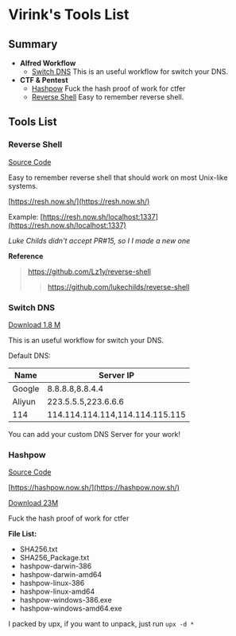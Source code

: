 # Virink's Tools List

## Summary

- **Alfred Workflow**
  - [Switch DNS](#switch-dns) This is an useful workflow for switch your DNS.
- **CTF & Pentest**
  - [Hashpow](#hashpow) Fuck the hash proof of work for ctfer
  - [Reverse Shell](#reverse-shell) Easy to remember reverse shell.

## Tools List

### Reverse Shell

[Source Code](https://github.com/virink/reverse-shell)

Easy to remember reverse shell that should work on most Unix-like systems.

[https://resh.now.sh/](https://resh.now.sh/)

Example: [https://resh.now.sh/localhost:1337](https://resh.now.sh/localhost:1337)

*Luke Childs didn't accept PR#15, so I I made a new one*

**Reference**
> https://github.com/Lz1y/reverse-shell
> > https://github.com/lukechilds/reverse-shell

### Switch DNS

[Download 1.8 M](http://virzz-img.dongzt.cn/tools/alfredworkflow/SwitchDNS.alfredworkflow)

This is an useful workflow for switch your DNS.

Default DNS:

| Name   | Server IP                       |
| ------ | ------------------------------- |
| Google | 8.8.8.8,8.8.4.4                 |
| Aliyun | 223.5.5.5,223.6.6.6             |
| 114    | 114.114.114.114,114.114.115.115 |


You can add your custom DNS Server for your work!

### Hashpow

[Source Code](https://github.com/virink/hashpow)

[https://hashpow.now.sh/](https://hashpow.now.sh/)

[Download 23M](http://virzz-img.dongzt.cn/tools/ctf/hashpow.tar.gz)

Fuck the hash proof of work for ctfer

**File List:**

- SHA256.txt
- SHA256_Package.txt
- hashpow-darwin-386
- hashpow-darwin-amd64
- hashpow-linux-386
- hashpow-linux-amd64
- hashpow-windows-386.exe
- hashpow-windows-amd64.exe

I packed by upx, if you want to unpack, just run `upx -d *`